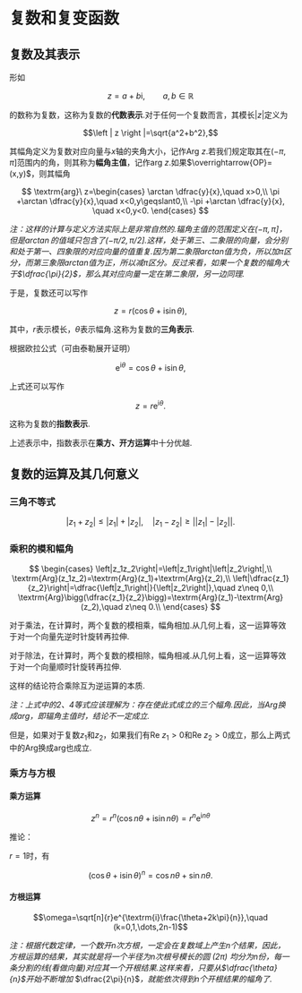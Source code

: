 # 复数和复变函数

## 复数及其表示

形如

$$z=a+b\textrm{i},\qquad a,b\in\mathbb{R}$$

的数称为复数，这称为复数的**代数表示**.对于任何一个复数而言，其模长$\left |z\right|$定义为

$$\left | z \right |=\sqrt{a^2+b^2},$$

其幅角定义为复数对应向量与$x$轴的夹角大小，记作$\textrm{Arg}\ z$.若我们规定取其在$(-\pi,\pi]$范围内的角，则其称为**幅角主值**，记作$\textrm{arg}\ z$.如果$\overrightarrow{OP}=(x,y)$，则其幅角

$$
\textrm{arg}\ z=\begin{cases}
    \arctan \dfrac{y}{x},\quad x>0,\\
    \pi +\arctan \dfrac{y}{x},\quad x<0,y\geqslant0,\\
    -\pi +\arctan \dfrac{y}{x}, \quad x<0,y<0.
\end{cases}
$$

*注：这样的计算与定义方法实际上是非常自然的.辐角主值的范围定义在$(-\pi,\pi]$，但是$\arctan$的值域只包含了$(-\pi/2,\pi/2]$.这样，处于第三、二象限的向量，会分别和处于第一、四象限的对应向量的值重复.因为第二象限arctan值为负，所以加π区分，而第三象限arctan值为正，所以减π区分。反过来看，如果一个复数的幅角大于$\dfrac{\pi}{2}$，那么其对应向量一定在第二象限，另一边同理.*

于是，复数还可以写作

$$
z=r(\cos \theta +\textrm{i}\sin \theta),
$$

其中，$r$表示模长，$\theta$表示幅角.这称为复数的**三角表示**.

根据欧拉公式（可由泰勒展开证明）

$$
\textrm{e}^{\textrm{i}\theta} = \cos \theta+\textrm{i}\sin\theta,
$$

上式还可以写作

$$
z=r\textrm{e}^{\textrm{i}\theta}.
$$

这称为复数的**指数表示**.

上述表示中，指数表示在**乘方、开方运算**中十分优越.

## 复数的运算及其几何意义

### 三角不等式

$$
\left| z_1+z_2\right|\leqslant\left|z_1\right|+\left|z_2\right|,\quad \left| z_1-z_2\right|\geqslant\left|\left|z_1\right|-\left|z_2\right|\right|.
$$

### 乘积的模和幅角

$$
\begin{cases}
    \left|z_1z_2\right|=\left|z_1\right|\left|z_2\right|,\\
    \textrm{Arg}(z_1z_2)=\textrm{Arg}(z_1)+\textrm{Arg}(z_2),\\
    \left|\dfrac{z_1}{z_2}\right|=\dfrac{\left|z_1\right|}{\left|z_2\right|},\quad z\neq 0,\\
    \textrm{Arg}\bigg(\dfrac{z_1}{z_2}\bigg)=\textrm{Arg}(z_1)-\textrm{Arg}(z_2),\quad z\neq 0.\\
\end{cases}
$$

对于乘法，在计算时，两个复数的模相乘，幅角相加.从几何上看，这一运算等效于对一个向量先逆时针旋转再拉伸.

对于除法，在计算时，两个复数的模相除，幅角相减.从几何上看，这一运算等效于对一个向量顺时针旋转再拉伸.

这样的结论符合乘除互为逆运算的本质.

*注：上式中的2、4等式应该理解为：存在使此式成立的三个幅角.因此，当$\textrm{Arg}$换成$\textrm{arg}$，即辐角主值时，结论不一定成立.*

但是，如果对于复数$z_1$和$z_2$，如果我们有$\textrm{Re}\ z_1>0$和$\textrm{Re}\ z_2>0$成立，那么上两式中的$\textrm{Arg}$换成$\textrm{arg}$也成立.

### 乘方与方根

#### 乘方运算

$$z^n=r^n(\cos{n\theta}+\textrm{i}\sin{n\theta})=r^n\textrm{e}^{\textrm{i}n\theta}$$

推论：

$r=1$时，有

$$
(\cos{\theta}+\textrm{i}\sin{\theta})^n=\cos{n\theta}+\sin{n\theta}.
$$

#### 方根运算

$$\omega=\sqrt[n]{r}e^{\textrm{i}\frac{\theta+2k\pi}{n}},\quad (k=0,1,\dots,2n-1)$$

*注：根据代数定律，一个数开$n$次方根，一定会在复数域上产生$n$个结果，因此，方根运算的结果，其实就是将一个半径为$n$次根号模长的圆 ($2\pi$) 均分为n份，每一条分割的线(看做向量)对应其一个开根结果.这样来看，只要从$\dfrac{\theta}{n}$开始不断增加* $\dfrac{2\pi}{n}$*，就能依次得到$n$个开根结果的幅角了.*
